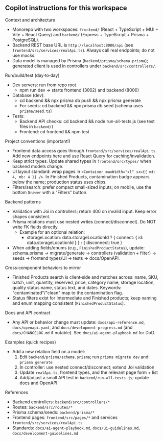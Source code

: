 ## Copilot instructions for this workspace

Context and architecture
- Monorepo with two workspaces: `frontend/` (React + TypeScript + MUI + Vite + React Query) and `backend/` (Express + TypeScript + Prisma + PostgreSQL).
- Backend REST base URL is `http://localhost:8000/api` (see `frontend/src/services/realApi.ts`). Always call real endpoints; do not use mocks.
- Data model is managed by Prisma (`backend/prisma/schema.prisma`); generated client is used in controllers under `backend/src/controllers/`.

Run/build/test (day‑to‑day)
- Dev servers: run from repo root
	- npm run dev → starts frontend (3002) and backend (8000)
- Database (dev):
	- cd backend && npx prisma db push && npx prisma generate
	- For seeds: cd backend && npx prisma db seed (schema uses `prisma/seed.ts`)
- Tests:
	- Backend API checks: cd backend && node run-all-tests.js (see test files in `backend/`)
	- Frontend: cd frontend && npm test

Project conventions (important!)
- Frontend data access goes through `frontend/src/services/realApi.ts`. Add new endpoints here and use React Query for caching/invalidation.
- Keep strict types. Update shared types in `frontend/src/types/` when backend models change.
- UI layout standard: wrap pages in `<Container maxWidth="xl" sx={{ mt: 4, mb: 4 }} />`. In Finished Products, contamination badge appears below the name; production status uses chips.
- Filters/search: prefer compact small-sized inputs; on mobile, use the bottom `Drawer` with a "Filters" button.

Backend patterns
- Validation with Joi in controllers; return 400 on invalid input. Keep error shapes consistent.
- Prisma relations must use nested writes (connect/disconnect). Do NOT write FK fields directly.
	- Example for an optional relation:
		- storageLocation: data.storageLocationId ? { connect: { id: data.storageLocationId } } : { disconnect: true }
- When adding fields/enums (e.g., `FinishedProductStatus`), update: schema.prisma → migrate/generate → controllers (validation + filter) → seeds → frontend types/UI → tests → docs/OpenAPI.

Cross‑component behaviors to mirror
- Finished Products search is client‑side and matches across: name, SKU, batch, unit, quantity, reserved, price, category name, storage location, quality status name, status text, and dates. Keywords: "contaminated"/"clean" map to the contamination flag.
- Status filters exist for Intermediate and Finished products; keep naming and enum mapping consistent (`FinishedProductStatus`).

Docs and API contract
- Any API or behavior change must update: `docs/api-reference.md`, `docs/openapi.yaml`, and `docs/development-progress.md` (and `docs/CHANGELOG.md` if notable). See `docs/ai-agent-playbook.md` for DoD.

Examples (quick recipes)
- Add a new relation field on a model:
	1) Edit `backend/prisma/schema.prisma`; run `prisma migrate dev` and `prisma generate`
	2) In controller: use nested connect/disconnect; extend Joi validation
	3) Update `realApi.ts`, frontend types, and the relevant page form + list
	4) Add/adjust a small API test in `backend/run-all-tests.js`; update docs and OpenAPI

References
- Backend controllers: `backend/src/controllers/*`
- Routes: `backend/src/routes/*`
- Prisma schema/seeds: `backend/prisma/*`
- Frontend pages: `frontend/src/pages/*` and services `frontend/src/services/realApi.ts`
- Standards: `docs/ai-agent-playbook.md`, `docs/ui-guidelines.md`, `docs/development-guidelines.md`
